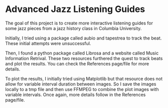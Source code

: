 # Advanced Jazz Listening Guides

The goal of this project is to create more interactive listening guides for some jazz pieces from a jazz history class in Columbia University.

Initially, I tried using a package called aubio and tapestrea to track the beat. These initial attempts were unsuccessful.

Then, I found a python package called Librosa and a website called Music Information Retrival. These two resources furthered the quest to track beats and plot the results. You can check the References page/file for more details.

To plot the results, I initially tried using Matplotlib but that resource does not allow for variable interval duration between images. So I save the images locally to a tmp file and then use FFMPEG to combine the plot images with variable intervals. Once again, more details follow in the References page/file.
